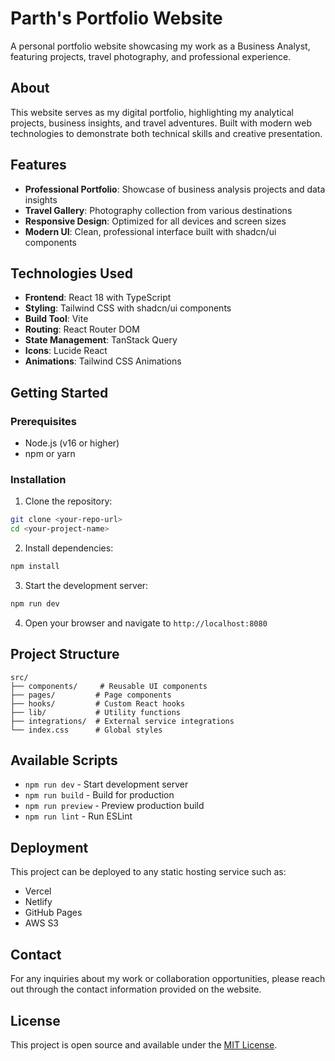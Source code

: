 # Parth's Portfolio Website

A personal portfolio website showcasing my work as a Business Analyst, featuring projects, travel photography, and professional experience.

## About

This website serves as my digital portfolio, highlighting my analytical projects, business insights, and travel adventures. Built with modern web technologies to demonstrate both technical skills and creative presentation.

## Features

- **Professional Portfolio**: Showcase of business analysis projects and data insights
- **Travel Gallery**: Photography collection from various destinations
- **Responsive Design**: Optimized for all devices and screen sizes
- **Modern UI**: Clean, professional interface built with shadcn/ui components

## Technologies Used

- **Frontend**: React 18 with TypeScript
- **Styling**: Tailwind CSS with shadcn/ui components
- **Build Tool**: Vite
- **Routing**: React Router DOM
- **State Management**: TanStack Query
- **Icons**: Lucide React
- **Animations**: Tailwind CSS Animations

## Getting Started

### Prerequisites

- Node.js (v16 or higher)
- npm or yarn

### Installation

1. Clone the repository:
```bash
git clone <your-repo-url>
cd <your-project-name>
```

2. Install dependencies:
```bash
npm install
```

3. Start the development server:
```bash
npm run dev
```

4. Open your browser and navigate to `http://localhost:8080`

## Project Structure

```
src/
├── components/     # Reusable UI components
├── pages/         # Page components
├── hooks/         # Custom React hooks
├── lib/           # Utility functions
├── integrations/  # External service integrations
└── index.css      # Global styles
```

## Available Scripts

- `npm run dev` - Start development server
- `npm run build` - Build for production
- `npm run preview` - Preview production build
- `npm run lint` - Run ESLint

## Deployment

This project can be deployed to any static hosting service such as:
- Vercel
- Netlify
- GitHub Pages
- AWS S3

## Contact

For any inquiries about my work or collaboration opportunities, please reach out through the contact information provided on the website.

## License

This project is open source and available under the [MIT License](LICENSE).

